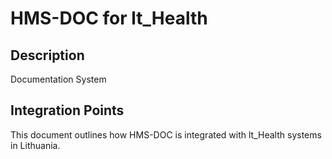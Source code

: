 # HMS-DOC for lt_Health

## Description

Documentation System

## Integration Points

This document outlines how HMS-DOC is integrated with lt_Health systems in Lithuania.
